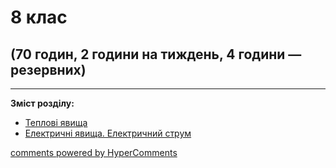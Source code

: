 <div id="hypercomments_widget" class="js-hypercomments-widget invisible"></div>

# 8 клас

## (70 годин, 2 години на тиждень, 4 години — резервних)

<hr>
<p><b>Зміст розділу:</b></p>
<ul type="disc">
<li><a href="https://physicsmon79.ed-era.com/2/teplovi_yavischa.html">Теплові явища</a></li>
<li><a href="https://physicsmon79.ed-era.com/2/elektrychni_yavischa.html">Електричні явища. Електричний струм</a></li>
</ul>

<div class="js-hypercomments-container">
<a href="http://hypercomments.com" class="hc-link" title="comments widget">comments powered by HyperComments</a>
</div>